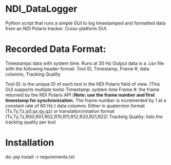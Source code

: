 # NDI_DataLogger
Python script that runs a simple GUI to log timestamped and formatted data from an NDI Polaris tracker.
Cross-platform GUI.

# Recorded Data Format:
Timestamps data with system time. Runs at 30 Hz
Output data is a .csv file with the following header format:
Tool ID, Timestamp, Frame #, data columns, Tracking Quality

Tool ID: is the unique ID of each tool in the NDI Polaris field of view. (This GUI supports multiple tools)
Timestamp: system time
Frame #: the frame returned by the NDI Polaris API (**Note: use the frame number and first timestamp for synchronization.** The frame number is incremented by 1 at a constant rate of 60 Hz )
data columns: Either in quaternion format (Tx,Ty,Tz,q0,qx,qy,qz) or translation/rotation format (Tx,Ty,Tz,R00,R01,R02,R10,R11,R12,R20,R21,R22)
Tracking Quality: lists the tracking quality per tool

# Installation
do:
pip install -r requirements.txt

